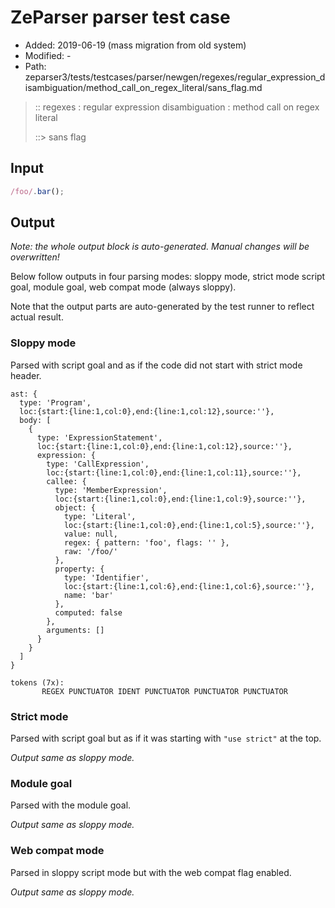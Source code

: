 # ZeParser parser test case

- Added: 2019-06-19 (mass migration from old system)
- Modified: -
- Path: zeparser3/tests/testcases/parser/newgen/regexes/regular_expression_disambiguation/method_call_on_regex_literal/sans_flag.md

> :: regexes : regular expression disambiguation : method call on regex literal
>
> ::> sans flag

## Input

`````js
/foo/.bar();
`````

## Output

_Note: the whole output block is auto-generated. Manual changes will be overwritten!_

Below follow outputs in four parsing modes: sloppy mode, strict mode script goal, module goal, web compat mode (always sloppy).

Note that the output parts are auto-generated by the test runner to reflect actual result.

### Sloppy mode

Parsed with script goal and as if the code did not start with strict mode header.

`````
ast: {
  type: 'Program',
  loc:{start:{line:1,col:0},end:{line:1,col:12},source:''},
  body: [
    {
      type: 'ExpressionStatement',
      loc:{start:{line:1,col:0},end:{line:1,col:12},source:''},
      expression: {
        type: 'CallExpression',
        loc:{start:{line:1,col:0},end:{line:1,col:11},source:''},
        callee: {
          type: 'MemberExpression',
          loc:{start:{line:1,col:0},end:{line:1,col:9},source:''},
          object: {
            type: 'Literal',
            loc:{start:{line:1,col:0},end:{line:1,col:5},source:''},
            value: null,
            regex: { pattern: 'foo', flags: '' },
            raw: '/foo/'
          },
          property: {
            type: 'Identifier',
            loc:{start:{line:1,col:6},end:{line:1,col:6},source:''},
            name: 'bar'
          },
          computed: false
        },
        arguments: []
      }
    }
  ]
}

tokens (7x):
       REGEX PUNCTUATOR IDENT PUNCTUATOR PUNCTUATOR PUNCTUATOR
`````

### Strict mode

Parsed with script goal but as if it was starting with `"use strict"` at the top.

_Output same as sloppy mode._

### Module goal

Parsed with the module goal.

_Output same as sloppy mode._

### Web compat mode

Parsed in sloppy script mode but with the web compat flag enabled.

_Output same as sloppy mode._
